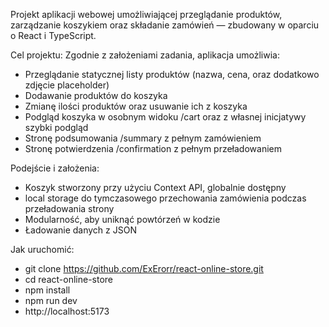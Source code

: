 Projekt aplikacji webowej umożliwiającej przeglądanie produktów, zarządzanie koszykiem oraz składanie zamówień — zbudowany w oparciu o React i TypeScript.

Cel projektu:
Zgodnie z założeniami zadania, aplikacja umożliwia:

- Przeglądanie statycznej listy produktów (nazwa, cena, oraz dodatkowo zdjęcie placeholder)
- Dodawanie produktów do koszyka
- Zmianę ilości produktów oraz usuwanie ich z koszyka
- Podgląd koszyka w osobnym widoku /cart oraz z własnej inicjatywy szybki podgląd
- Stronę podsumowania /summary z pełnym zamówieniem
- Stronę potwierdzenia /confirmation z pełnym przeładowaniem

Podejście i założenia:

- Koszyk stworzony przy użyciu Context API, globalnie dostępny
- local storage do tymczasowego przechowania zamówienia podczas przeładowania strony
- Modularność, aby uniknąć powtórzeń w kodzie
- Ładowanie danych z JSON

Jak uruchomić:

- git clone https://github.com/ExErorr/react-online-store.git
- cd react-online-store
- npm install
- npm run dev
- http://localhost:5173
